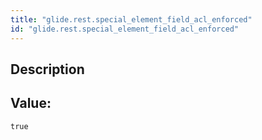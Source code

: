 ```yaml
---
title: "glide.rest.special_element_field_acl_enforced"
id: "glide.rest.special_element_field_acl_enforced"
---
```

## Description



## Value: 
```
true
```
